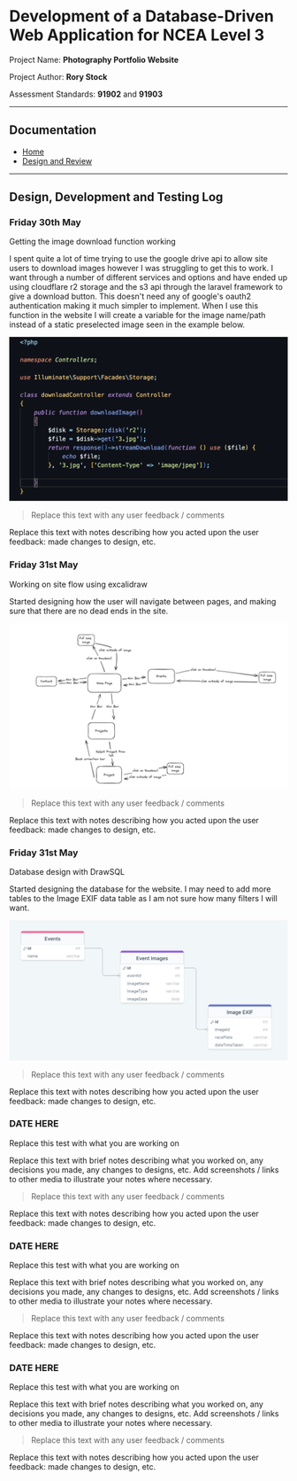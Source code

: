 # Development of a Database-Driven Web Application for NCEA Level 3

Project Name: **Photography Portfolio Website**

Project Author: **Rory Stock**

Assessment Standards: **91902** and **91903**


-------------------------------------------------

## Documentation

- [Home](README.md)
- [Design and Review](Design.md)

-------------------------------------------------

## Design, Development and Testing Log

### Friday 30th May

Getting the image download function working

I spent quite a lot of time trying to use the google drive api to allow site users to download images however I was struggling to get this to work. I want through a number of different services and options and have ended up using cloudflare r2 storage and the s3 api through the laravel framework to give a download button. This doesn't need any of google's oauth2 authentication making it much simpler to implement. When I use this function in the website I will create a variable for the image name/path instead of a static preselected image seen in the example below.

![Code snippet screenshot](<images/Screenshot 2024-05-30.png>)

> Replace this text with any user feedback / comments

Replace this text with notes describing how you acted upon the user feedback: made changes to design, etc.

### Friday 31st May

Working on site flow using excalidraw

Started designing how the user will navigate between pages, and making sure that there are no dead ends in the site. 

![Excalidraw screenshot](images/image.png)

> Replace this text with any user feedback / comments

Replace this text with notes describing how you acted upon the user feedback: made changes to design, etc.

### Friday 31st May

Database design with DrawSQL

Started designing the database for the website. I may need to add more tables to the Image EXIF data table as I am not sure how many filters I will want.

![Draw SQL screenshot](images/image1.png)

> Replace this text with any user feedback / comments

Replace this text with notes describing how you acted upon the user feedback: made changes to design, etc.

### DATE HERE

Replace this test with what you are working on

Replace this text with brief notes describing what you worked on, any decisions you made, any changes to designs, etc. Add screenshots / links to other media to illustrate your notes where necessary.

> Replace this text with any user feedback / comments

Replace this text with notes describing how you acted upon the user feedback: made changes to design, etc.

### DATE HERE

Replace this test with what you are working on

Replace this text with brief notes describing what you worked on, any decisions you made, any changes to designs, etc. Add screenshots / links to other media to illustrate your notes where necessary.

> Replace this text with any user feedback / comments

Replace this text with notes describing how you acted upon the user feedback: made changes to design, etc.

### DATE HERE

Replace this test with what you are working on

Replace this text with brief notes describing what you worked on, any decisions you made, any changes to designs, etc. Add screenshots / links to other media to illustrate your notes where necessary.

> Replace this text with any user feedback / comments

Replace this text with notes describing how you acted upon the user feedback: made changes to design, etc.
